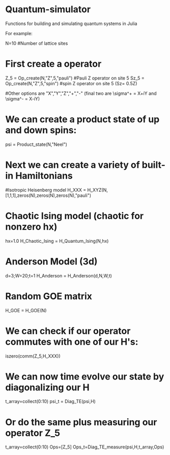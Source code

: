 # Quantum-simulator
Functions for building and simulating quantum systems in Julia

For example:

N=10 #Number of lattice sites

# First create a operator

Z_5 = Op_create(N,"Z",5,"pauli") #Pauli Z operator on site 5
Sz_5 = Op_create(N,"Z",5,"spin") #spin Z operator on site 5 (Sz= 0.5Z)

#Other options are "X","Y","Z","+","-" (final two are \sigma^+ = X+iY and \sigma^- = X-iY)

# We can create a product state of up and down spins:
psi = Product_state(N,"Neel")

# Next we can create a variety of built-in Hamiltonians

#Isotropic Heisenberg model
H_XXX = H_XYZ(N,[1,1,1],zeros(N),zeros(N),zeros(N),"pauli")

# Chaotic Ising model (chaotic for nonzero hx)
hx=1.0
H_Chaotic_Ising = H_Quantum_Ising(N,hx)

# Anderson Model (3d)
d=3;W=20;t=1
H_Anderson = H_Anderson(d,N,W,t)

# Random GOE matrix
H_GOE = H_GOE(N)

# We can check if our operator commutes with one of our H's:
iszero(comm(Z_5,H_XXX))

# We can now time evolve our state by diagonalizing our H
t_array=collect(0:10)
psi_t = Diag_TE(psi,H)

# Or do the same plus measuring our operator Z_5

t_array=collect(0:10)
Ops=[Z_5]
Ops_t=Diag_TE_measure(psi,H,t_array,Ops)


